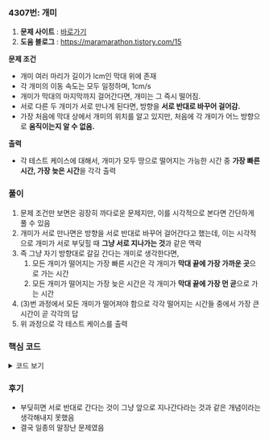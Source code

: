 ### 4307번: 개미

1. **문제 사이트** : [바로가기](https://www.acmicpc.net/problem/4307)
2. **도움 블로그** : https://maramarathon.tistory.com/15

**문제 조건**
- 개미 여러 마리가 길이가 lcm인 막대 위에 존재
- 각 개미의 이동 속도는 모두 일정하며, 1cm/s
- 개미가 막대의 마지막까지 걸어간다면, 개미는 그 즉시 떨어짐.
- 서로 다른 두 개미가 서로 만나게 된다면, 방향을 **서로 반대로 바꾸어 걸어감.**
- 가장 처음에 막대 상에서 개미의 위치를 알고 있지만, 처음에 각 개미가 어느 방향으로 **움직이는지 알 수 없음.**

**출력**  
- 각 테스트 케이스에 대해서, 개미가 모두 땅으로 떨어지는 가능한 시간 중 **가장 빠른 시간, 가장 늦은 시간**을 각각 출력

### 풀이
1. 문제 조건만 보면은 굉장히 까다로운 문제지만, 이를 시각적으로 본다면 간단하게 풀 수 있음
2. 개미가 서로 만나면은 방향을 서로 반대로 바꾸어 걸어간다고 했는데, 이는 시각적으로 개미가 서로 부딪힐 때 **그냥 서로 지나가는 것**과 같은 맥락
3. 즉 그냥 자기 방향대로 갈길 간다는 개미로 생각한다면, 
    1. 모든 개미가 떨어지는 가장 빠른 시간은 각 개미가 **막대 끝에 가장 가까운 곳**으로 가는 시간
    2. 모든 개미가 떨어지는 가장 늦은 시간은 각 개미가 **막대 끝에 가장 먼 곧**으로 가는 시간
4. (3)번 과정에서 모든 개미가 떨어져야 함으로 각각 떨어지는 시간들 중에서 가장 큰 시간이 곧 각각의 답
5. 위 과정으로 각 테스트 케이스를 출력

### 핵심 코드

<details>
<summary>코드 보기</summary>

```cpp
void solve() {
    int ans_min = 0, ans_max = 0;
    
    while(n--) {
        int sht = min(ant[n], l - ant[n]), lon = max(ant[n], l - ant[n]);
        ans_min = max(ans_min, sht);
        ans_max = max(ans_max, lon);
    }
    
    cout << ans_min << ' ' << ans_max << '\n';
}
```
- 각 테스트 케이스에서 가장 빠른 시간인 `ans_min`, 가장 늦은 시간인 `ans_max`
- `sht`, `lon` 변수에 각 개미가 막대기 끝에 각각 가장 가까운 곧, 가장 먼 곧을 저장
- `ans_min`, `ans_max` 를 `sht`, `lon` 과 비교하여 모든 개미가 다 떨어져야 하는 것이므로 더 큰 값들을 각 변수에 저장
- 이후에 모든 개미를 다 살펴본 후 `ans_min` 과 `ans_max` 를 출력
</details>

### 후기
- 부딪히면 서로 반대로 간다는 것이 그냥 앞으로 지나간다라는 것과 같은 개념이라는 생각해내지 못했음
- 결국 일종의 말장난 문제였음